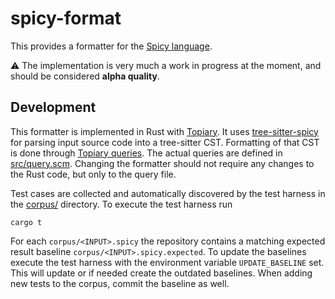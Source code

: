 spicy-format
============

This provides a formatter for the [Spicy
language](https://docs.zeek.org/projects/spicy/en/latest/).

⚠ The implementation is very much a work in progress at the moment, and should
be considered **alpha quality**.

Development
-----------

This formatter is implemented in Rust with
[Topiary](https://github.com/tweag/topiary). It uses
[tree-sitter-spicy](https://github.com/bbannier/tree-sitter-spicy) for parsing
input source code into a tree-sitter CST. Formatting of that CST is done
through [Topiary queries](https://github.com/tweag/topiary#design). The actual
queries are defined in [src/query.scm](src/query.scm). Changing the formatter
should not require any changes to the Rust code, but only to the query file.

Test cases are collected and automatically discovered by the test harness in
the [corpus/](corpus/) directory. To execute the test harness run

```console
cargo t
```

For each `corpus/<INPUT>.spicy` the repository contains a matching expected
result baseline `corpus/<INPUT>.spicy.expected`. To update the baselines
execute the test harness with the environment variable `UPDATE_BASELINE` set.
This will update or if needed create the outdated baselines. When adding new
tests to the corpus, commit the baseline as well.
